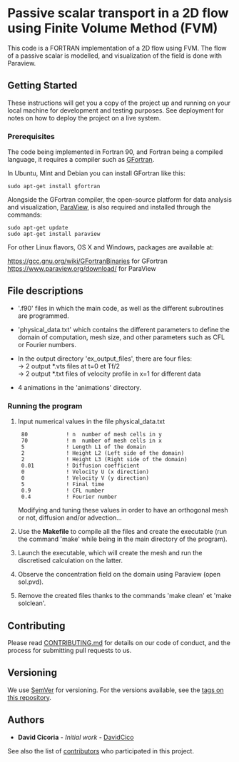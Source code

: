 # Passive scalar transport in a 2D flow using Finite Volume Method (FVM)
This code is a FORTRAN implementation of a 2D flow using FVM. The flow of a passive scalar is modelled, and visualization of the field is done with Paraview.

## Getting Started

These instructions will get you a copy of the project up and running on your local machine for development and testing purposes. See deployment for notes on how to deploy the project on a live system.

### Prerequisites

The code being implemented in Fortran 90, and Fortran being a compiled language, it requires a compiler such as <a href="https://gcc.gnu.org/wiki/GFortran">GFortran</a>.

In Ubuntu, Mint and Debian you can install GFortran like this:

    sudo apt-get install gfortran
    
Alongside the GFortran compiler, the open-source platform for data analysis and visualization, <a href="https://www.paraview.org/">ParaView</a>, is also required and installed through the commands:

    sudo apt-get update
    sudo apt-get install paraview

For other Linux flavors, OS X and Windows, packages are available at:

https://gcc.gnu.org/wiki/GFortranBinaries for GFortran    
https://www.paraview.org/download/ for ParaView


## File descriptions

* '.f90' files in which the main code, as well as the different subroutines are programmed.
* 'physical_data.txt' which contains the different parameters to define the domain of computation, mesh size, and other parameters such as CFL or Fourier numbers.
* In the output directory 'ex_output_files', there are four files:     
-> 2 output *.vts files at t=0 et Tf/2    
-> 2 output *.txt files of velocity profile in x=1 for different data 

* 4 animations in the 'animations' directory.

### Running the program

1. Input numerical values in the file physical_data.txt

        80            ! n  number of mesh cells in y    
        70            ! m  number of mesh cells in x    
        5             ! Length L1 of the domain    
        2             ! Height L2 (Left side of the domain)    
        2             ! Height L3 (Right side of the domain)     
        0.01          ! Diffusion coefficient    
        0             ! Velocity U (x direction)     
        0             ! Velocity V (y direction)          
        5             ! Final time    
        0.9           ! CFL number    
        0.4           ! Fourier number    

    Modifying and tuning these values in order to have an orthogonal mesh or not, diffusion and/or advection...

2. Use the **Makefile** to compile all the files and create the executable (run the command 'make' while being in the main directory of the program).

3. Launch the executable, which will create the mesh and run the discretised calculation on the latter.

4. Observe the concentration field on the domain using Paraview (open sol.pvd).

5. Remove the created files thanks to the commands 'make clean' et 'make solclean'.

## Contributing

Please read [CONTRIBUTING.md](https://github.com/DavidCico/Study-of-buy-and-hold-investment/blob/master/CONTRIBUTING.md) for details on our code of conduct, and the process for submitting pull requests to us.

## Versioning

We use [SemVer](http://semver.org/) for versioning. For the versions available, see the [tags on this repository](https://github.com/your/project/tags). 

## Authors

* **David Cicoria** - *Initial work* - [DavidCico](https://github.com/DavidCico)

See also the list of [contributors](https://github.com/DavidCico/Study-of-buy-and-hold-investment/graphs/contributors) who participated in this project.
